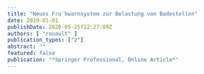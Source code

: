 ```yaml
---
title: "Neues Fru¨hwarnsystem zur Belastung von Badestellen"
date: 2019-01-01
publishDate: 2020-05-25T12:27:09Z
authors: [ "rouault" ]
publication_types: ["2"]
abstract: ""
featured: false
publication: "*Springer Professional, Online Article*"
---
```



